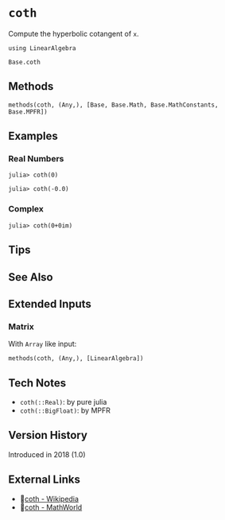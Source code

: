 # `coth`

Compute the hyperbolic cotangent of `x`.

```@setup repl_only
using LinearAlgebra
```
```@docs
Base.coth
```


## Methods

```@repl
methods(coth, (Any,), [Base, Base.Math, Base.MathConstants, Base.MPFR])
```


## Examples

### Real Numbers
```jldoctest
julia> coth(0)

julia> coth(-0.0)
```

### Complex
```jldoctest
julia> coth(0+0im)
```

## Tips


## See Also



## Extended Inputs

### Matrix
With `Array` like input:
```@repl repl_only
methods(coth, (Any,), [LinearAlgebra])
```


## Tech Notes

- `coth(::Real)`: by pure julia
- `coth(::BigFloat)`: by MPFR


## Version History

Introduced in 2018 (1.0)


## External Links
- 🔗[coth - Wikipedia](https://en.wikipedia.org/wiki/ )
- 🔗[coth - MathWorld](https://mathworld.wolfram.com/ )
